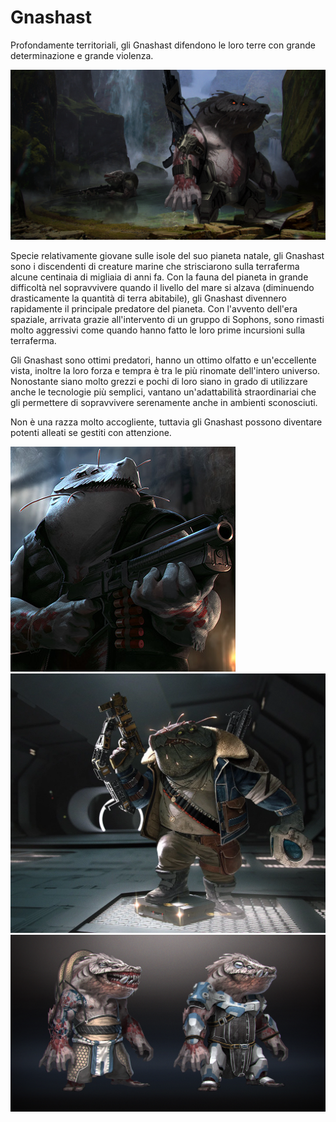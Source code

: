 # Gnashast

Profondamente territoriali, gli Gnashast difendono le loro terre con grande determinazione e grande violenza.

![](../../assets/custom_theme/space/images/gnashast/1.jpg)

Specie relativamente giovane sulle isole del suo pianeta natale, gli Gnashast sono i discendenti di creature marine che strisciarono sulla terraferma alcune centinaia di migliaia di anni fa. Con la fauna del pianeta in grande difficoltà nel sopravvivere quando il livello del mare si alzava (diminuendo drasticamente la quantità di terra abitabile), gli Gnashast divennero rapidamente il principale predatore del pianeta. Con l'avvento dell'era spaziale, arrivata grazie all'intervento di un gruppo di Sophons, sono rimasti molto aggressivi come quando hanno fatto le loro prime incursioni sulla terraferma.

Gli Gnashast sono ottimi predatori, hanno un ottimo olfatto e un'eccellente vista, inoltre la loro forza e tempra è tra le più rinomate dell'intero universo. Nonostante siano molto grezzi e pochi di loro siano in grado di utilizzare anche le tecnologie più semplici, vantano un'adattabilità straordinariai che gli permettere di sopravvivere serenamente anche in ambienti sconosciuti.

Non è una razza molto accogliente, tuttavia gli Gnashast possono diventare potenti alleati se gestiti con attenzione.

![](../../assets/custom_theme/space/images/gnashast/2.jpg)
![](../../assets/custom_theme/space/images/gnashast/3.webp)
![](../../assets/custom_theme/space/images/gnashast/4.jpg)
